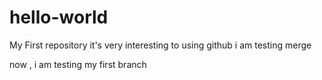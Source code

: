 # hello-world
My First repository
it's very interesting to using github
i am testing merge

now , i am testing my first branch
